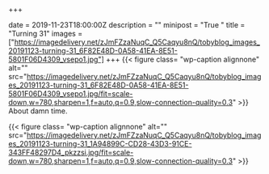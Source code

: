 +++

date = 2019-11-23T18:00:00Z
description = ""
minipost = "True "
title = "Turning 31"
images = ["https://imagedelivery.net/zJmFZzaNuqC_Q5Caqyu8nQ/tobyblog_images_20191123-turning-31_6F82E48D-0A58-41EA-8E51-5801F06D4309_vsepo1.jpg"]
+++
{{< figure class= "wp-caption alignnone" alt="" src="https://imagedelivery.net/zJmFZzaNuqC_Q5Caqyu8nQ/tobyblog_images_20191123-turning-31_6F82E48D-0A58-41EA-8E51-5801F06D4309_vsepo1.jpg/fit=scale-down,w=780,sharpen=1,f=auto,q=0.9,slow-connection-quality=0.3" >}}  
About damn time.  
  
{{< figure class= "wp-caption alignnone" alt="" src="https://imagedelivery.net/zJmFZzaNuqC_Q5Caqyu8nQ/tobyblog_images_20191123-turning-31_1A94899C-CD28-43D3-91CE-343FF48297D4_pkzzsi.jpg/fit=scale-down,w=780,sharpen=1,f=auto,q=0.9,slow-connection-quality=0.3" >}}
